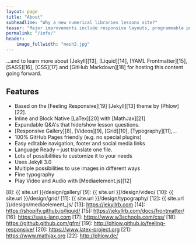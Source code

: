 ```yaml
---
layout: page
title: "About"
subheadline: "Why a new numerical libraries lessons site?"
teaser: "Major improvements include responsive layouts, programmable pull-down menus, block and in-line native LaTeX, expandable Q&A's..."
permalink: "/info/"
header:
    image_fullwidth: "mesh2.jpg"
---
```

...and to learn more about [Jekyll][13], [Liquid][14], [YAML Frontmatter][15], [SASS][16], [CSS][17]
and [GitHub Markdown][18] for hosting this content going forward.

## Features

[//]: # (Note: The markdown in this page uses reference style links)
[//]: # (where a set of footnotes at the bottom of the page holds the links)

* Based on the [Feeling Responsive][19] [Jekyll][13] theme by [Phlow][22].
* Inline and Block Native [LaTex][20] with  [MathJax][21]
* Expandable Q&A's that hide/show lesson questions.
* [Responsive Gallery][8], [Videos][9], [Grid][10], [Typography][11],...
* 100% GitHub Pages friendly (e.g. no special plugins)
* Easy editable navigation, footer and social media links
* Language Ready – just translate one file.
* Lots of possibilities to customize it to your needs
* Uses Jekyll 3.0
* Multiple possibilities to use images in different ways
* Fine typography
* Play Video and Audio with [Mediaelement.js][12]

 [1]: http://mademistakes.com/about/
 [2]: http://mademistakes.com/work/jekyll-themes/
 [3]: http://automattic.com/
 [4]: http://alistapart.com/
 [5]: http://www.smashingmagazine.com/
 [6]: https://github.com/
 [7]: http://sauer.io
 [8]: {{ site.url }}/design/gallery/
 [9]: {{ site.url }}/design/video/
 [10]: {{ site.url }}/design/grid/
 [11]: {{ site.url }}/design/typography/
 [12]: {{ site.url }}/design/mediaelement_js/
 [13]: https://jekyllrb.com
 [14]: https://shopify.github.io/liquid/
 [15]: https://jekyllrb.com/docs/frontmatter/
 [16]: https://sass-lang.com
 [17]: https://www.w3schools.com/css/
 [18]: https://github.github.com/gfm/
 [19]: http://phlow.github.io/feeling-responsive/
 [20]: https://www.latex-project.org
 [21]: https://www.mathjax.org
 [22]: http://phlow.de/

